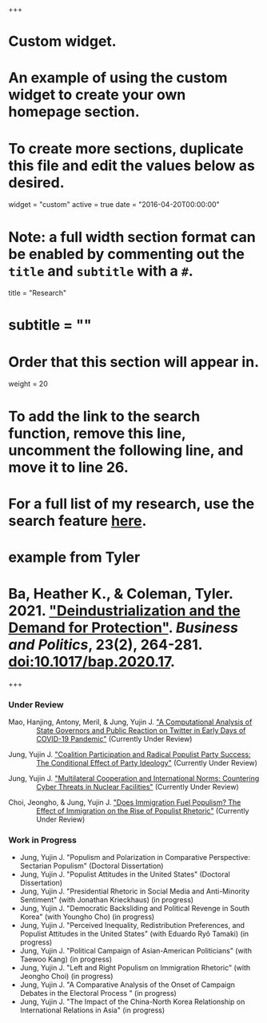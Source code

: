 +++
# Custom widget.
# An example of using the custom widget to create your own homepage section.
# To create more sections, duplicate this file and edit the values below as desired.
widget = "custom"
active = true
date = "2016-04-20T00:00:00"

# Note: a full width section format can be enabled by commenting out the `title` and `subtitle` with a `#`.
title = "Research"
# subtitle = ""


# Order that this section will appear in.
weight = 20

# To add the link to the search function, remove this line, uncomment the following line, and move it to line 26.
# For a full list of my research, use the search feature [here](https://www.jacobauthement.com/publication).

# example from Tyler
# Ba, Heather K., & Coleman, Tyler. 2021. ["Deindustrialization and the Demand for Protection"](https://www.tyler-coleman.com/publication/bacoleman2021). _Business and Politics_, 23(2), 264-281. [doi:10.1017/bap.2020.17](https://doi.org/10.1017/bap.2020.17).


+++
### Under Review

<div style="padding-left: 4em; text-indent: -4em;">

<p> Mao, Hanjing, Antony, Meril, & Jung, Yujin J. <a href="https://www.yujinjuliajung.com/publication/MaoAntonyJungUR"> "A Computational Analysis of State Governors and Public Reaction on Twitter in Early Days of COVID-19 Pandemic"</a> (Currently Under Review) </p>

<p> Jung, Yujin J. <a href="https://www.yujinjuliajung.com/publication/JungURa"> "Coalition Participation and Radical Populist Party Success: The Conditional Effect of Party Ideology"</a> (Currently Under Review) </p>

<p> Jung, Yujin J. <a href="https://www.yujinjuliajung.com/publication/JungURa"> "Multilateral Cooperation and International Norms: Countering Cyber Threats in Nuclear Facilities"</a> (Currently Under Review) </p>

<p> Choi, Jeongho, & Jung, Yujin J. <a href="https://www.yujinjuliajung.com/publication/JungURa"> "Does Immigration Fuel Populism? The Effect of Immigration on the Rise of Populist Rhetoric"</a> (Currently Under Review) </p>


</div>


### Work in Progress
+ Jung, Yujin J. "Populism and Polarization in Comparative Perspective: Sectarian Populism" (Doctoral Dissertation)
+ Jung, Yujin J. "Populist Attitudes in the United States" (Doctoral Dissertation)
+ Jung, Yujin J. "Presidential Rhetoric in Social Media and Anti-Minority Sentiment" (with Jonathan Krieckhaus) (in progress) 
+ Jung, Yujin J. "Democratic Backsliding and Political Revenge in South Korea"  (with Youngho Cho) (in progress)
+ Jung, Yujin J. "Perceived Inequality,  Redistribution Preferences, and Populist Attitudes in the United States"  (with Eduardo Ryô Tamaki) (in progress)
+ Jung, Yujin J. "Political Campaign of Asian-American Politicians" (with Taewoo Kang) (in progress)
+ Jung, Yujin J. "Left and Right Populism on Immigration Rhetoric" (with  Jeongho Choi) (in progress)
+ Jung, Yujin J. "A Comparative Analysis of the Onset of Campaign Debates in the Electoral Process " (in progress)
+ Jung, Yujin J. "The Impact of the China-North Korea Relationship on International Relations in Asia" (in progress)

